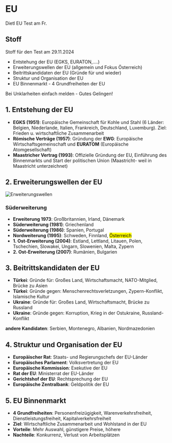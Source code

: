 # EU

Dietl EU Test am Fr.

## Stoff

Stoff für den Test am 29.11.2024

+ Entstehung der EU (EGKS, EURATON,....)
+ Erweiterungswellen der EU (allgemein und Fokus Österreich)
+ Beitrittskandidaten der EU (Gründe für und wieder)
+ Struktur und Organisation der EU
+ EU Binnenmarkt - 4 Grundfreiheiten der EU

Bei Unklarheiten einfach melden - Gutes Gelingen!

## 1. Entstehung der EU

+ **EGKS (1951)**: Europäische Gemeinschaft für Kohle und Stahl (6 Länder: Belgien, Niederlande, Italien, Frankreich, Deutschland, Luxemburg). Ziel: Frieden u. wirtschaftliche Zusammenarbeit
+ **Römische Verträge (1957)**: Gründung der **EWG**: Europäische Wirtschaftsgemeinschaft und **EURATOM** (Europäische Atomgesellschaft)
+ **Maastricher Vertrag (1993)**: Offizielle Gründung der EU, Einführung des Binnenmarkts und Start der politischen Union (Maastricht- weil in Maastricht unterzeichnet)

## 2. Erweiterungswellen der EU

![Erweiterungswellen](/images/erweiterungen.png)

### Süderweiterung

+ **Erweiterung 1973**: Großbritannien, Irland, Dänemark
+ **Süderweiterung (1981)**: Griechenland
+ **Süderweiterung (1986)**: Spanien, Portugal
+ **Nordweiterung (1995)**: Schweden, Finnland, <mark>Österreich</mark>
+ **1. Ost-Erweiterung (2004)**: Estland, Lettland, Litauen, Polen, Tschechien, Slowakei, Ungarn, Slowenien, Malta, Zypern
+ **2. Ost-Erweiterung (2007)**: Rumänien, Bulgarien

## 3. Beitrittskandidaten der EU

+ **Türkei**: Gründe für: Großes Land, Wirtschaftsmacht, NATO-Mitglied, Brücke zu Asien
+ **Türkei**: Gründe gegen: Menschenrechtsverletzungen, Zypern-Konflikt, Islamische Kultur
+ **Ukraine**: Gründe für: Großes Land, Wirtschaftsmacht, Brücke zu Russland
+ **Ukraine**: Gründe gegen: Korruption, Krieg in der Ostukraine, Russland-Konflikt

**andere Kandidaten**: Serbien, Montenegro, Albanien, Nordmazedonien

## 4. Struktur und Organisation der EU

+ **Europäischer Rat**: Staats- und Regierungschefs der EU-Länder
+ **Europäisches Parlament**: Volksvertretung der EU
+ **Europäische Kommission**: Exekutive der EU
+ **Rat der EU**: Ministerrat der EU-Länder
+ **Gerichtshof der EU**: Rechtsprechung der EU
+ **Europäische Zentralbank**: Geldpolitik der EU

## 5. EU Binnenmarkt

+ **4 Grundfreiheiten**: Personenfreizügigkeit, Warenverkehrsfreiheit, Dienstleistungsfreiheit, Kapitalverkehrsfreiheit
+ **Ziel**: Wirtschaftliche Zusammenarbeit und Wohlstand in der EU
+ **Vorteile**: Mehr Auswahl, günstigere Preise, höhere
+ **Nachteile**: Konkurrenz, Verlust von Arbeitsplätzen
